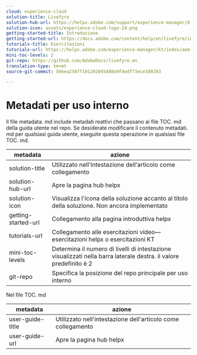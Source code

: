 ```yaml
---
cloud: experience-cloud
solution-title: Livefyre
solution-hub-url: https://helpx.adobe.com/support/experience-manager/6-4.html
solution-icon: assets/experience-cloud-logo-24.png
getting-started-title: Introduzione
getting-started-url: https://docs.adobe.com/content/help/en/livefyre/implementation/c-getting-started/implementation-process/c-implementation-process.html
tutorials-title: Esercitazioni
tutorials-url: https://helpx.adobe.com/experience-manager/kt/index/aem-6-4-videos.html
mini-toc-levels: 2
git-repo: https://github.com/AdobeDocs/livefyre.en
translation-type: tm+mt
source-git-commit: 566ea2587f101202045488e9f4edf73ece100293

---
```



# Metadati per uso interno

Il file metadata. md include metadati reattivi che passano ai file TOC. md della guida utente nel repo. Se desiderate modificare il contenuto metadati. md per qualsiasi guida utente, eseguite questa operazione in qualsiasi file TOC. md.

| metadata | azione |
|--- |--- |
| solution-title | Utilizzato nell'intestazione dell'articolo come collegamento |
| solution-hub-url | Apre la pagina hub helpx |
| solution-icon | Visualizza l'icona della soluzione accanto al titolo della soluzione. Non ancora implementato |
| getting-started-url | Collegamento alla pagina introduttiva helpx |
| tutorials-url | Collegamento alle esercitazioni video—esercitazioni helpx o esercitazioni KT |
| mini-toc-levels | Determina il numero di livelli di intestazione visualizzati nella barra laterale destra. il valore predefinito è 2 |
| git-repo | Specifica la posizione del repo principale per uso interno |

Nel file TOC. md

| metadata | azione |
|--- |--- |
| user-guide-title | Utilizzato nell'intestazione dell'articolo come collegamento |
| user-guide-url | Apre la pagina hub helpx |
